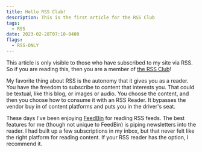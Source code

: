 ```yaml
---
title: Hello RSS Club!
description: This is the first article for the RSS Club
tags:
  - RSS
date: 2023-02-28T07:10-0400
flags:
  - RSS-ONLY
---
```


This article is only visible to those who have subscribed to my site via RSS. So if you are reading this, then you are a member of [the RSS Club](https://daverupert.com/rss-club/)!

My favorite thing about RSS is the autonomy that it gives you as a reader. You have the freedom to subscribe to content that interests you. That could be textual, like this blog, or images or audio. You choose the content, and then you choose how to consume it with an RSS Reader. It bypasses the vendor buy in of content platforms and puts you in the driver's seat.

These days I've been enjoying [FeedBin](https://feedbin.com) for reading RSS feeds. The best features for me (though not unique to FeedBin) is piping newsletters into the reader. I had built up a few subscriptions in my inbox, but that never felt like the right platform for reading content. If your RSS reader has the option, I recommend it.
